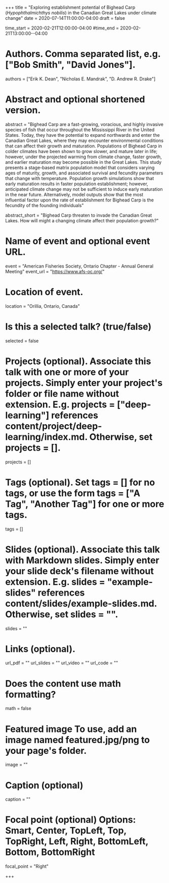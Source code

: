 +++ 
title = "Exploring establishment potential of Bighead Carp (_Hypophthalmichthys nobilis_) in the Canadian Great Lakes under climate change" 
date = 2020-07-14T11:00:00-04:00
draft = false

time_start = 2020-02-21T12:00:00-04:00 #time_end = 2020-02-21T13:00:00--04:00 

# Authors. Comma separated list, e.g. ["Bob Smith", "David Jones"]. 
authors = ["Erik K. Dean", "Nicholas E. Mandrak", "D. Andrew R. Drake"]

# Abstract and optional shortened version. 
abstract = "Bighead Carp are a fast-growing, voracious, and highly invasive species of fish that occur throughout the Mississippi River in the United States. Today, they have the potential to expand northwards and enter the Canadian Great Lakes, where they may encounter environmental conditions that can affect their growth and maturation. Populations of Bighead Carp in colder climates have been shown to grow slower, and mature later in life; however, under the projected warming from climate change, faster growth, and earlier maturation may become possible in the Great Lakes. This study presents a stage-based matrix population model that considers varying ages of maturity, growth, and associated survival and fecundity parameters that change with temperature. Population growth simulations show that early maturation results in faster population establishment; however, anticipated climate change may not be sufficient to induce early maturation in the near future. Alternatively, model outputs show that the most influential factor upon the rate of establishment for Bighead Carp is the fecundity
of the founding individuals"

abstract_short = "Bighead Carp threaten to invade the Canadian Great Lakes. How will might a changing climate affect their population growth?"

# Name of event and optional event URL. 
event = "American Fisheries Society, Ontario Chapter - Annual General Meeting" 
event_url = "https://www.afs-oc.org/"

# Location of event. 
location = "Orillia, Ontario, Canada"

# Is this a selected talk? (true/false) 
selected = false

# Projects (optional). Associate this talk with one or more of your projects. Simply enter your project's folder or file name without extension. E.g. projects = ["deep-learning"] references content/project/deep-learning/index.md. Otherwise, set projects = []. 
projects = []

# Tags (optional). Set tags = [] for no tags, or use the form tags = ["A Tag", "Another Tag"] for one or more tags. 
tags = []

# Slides (optional). Associate this talk with Markdown slides. Simply enter your slide deck's filename without extension. E.g. slides = "example-slides" references content/slides/example-slides.md. Otherwise, set slides = "". 
slides = ""

# Links (optional). 
url_pdf = "" 
url_slides = "" 
url_video = "" 
url_code = ""

# Does the content use math formatting? 
math = false


# Featured image To use, add an image named featured.jpg/png to your page's folder.
image = "" 

# Caption (optional) 
caption = ""

# Focal point (optional) Options: Smart, Center, TopLeft, Top, TopRight, Left, Right, BottomLeft, Bottom, BottomRight 
focal_point = "Right" 

+++

